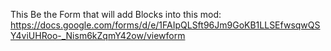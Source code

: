 This Be the Form that will add Blocks into this mod: https://docs.google.com/forms/d/e/1FAIpQLSft96Jm9GoKB1LLSEfwsqwQSY4viUHRoo-_Nism6kZqmY42ow/viewform
